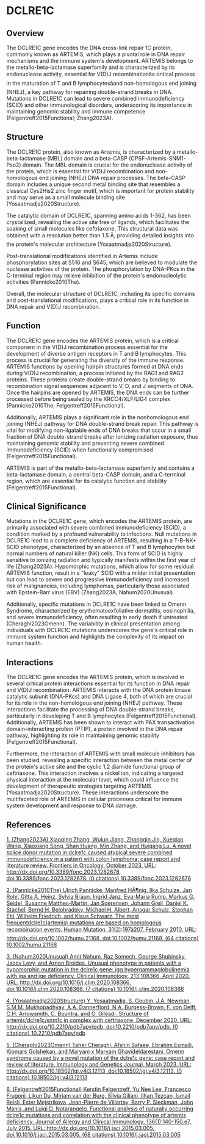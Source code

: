 # DCLRE1C

## Overview
The DCLRE1C gene encodes the DNA cross-link repair 1C protein, commonly known as ARTEMIS, which plays a pivotal role in DNA repair mechanisms and the immune system's development. ARTEMIS belongs to the metallo-beta-lactamase superfamily and is characterized by its endonuclease activity, essential for V(D)J recombinationâa critical process in the maturation of T and B lymphocytesâand non-homologous end joining (NHEJ), a key pathway for repairing double-strand breaks in DNA. Mutations in DCLRE1C can lead to severe combined immunodeficiency (SCID) and other immunological disorders, underscoring its importance in maintaining genomic stability and immune competence (Felgentreff2015Functional; Zhang2023A).

## Structure
The DCLRE1C protein, also known as Artemis, is characterized by a metallo-beta-lactamase (MBL) domain and a beta-CASP (CPSF-Artemis-SNM1-Pso2) domain. The MBL domain is crucial for the endonuclease activity of the protein, which is essential for V(D)J recombination and non-homologous end joining (NHEJ) DNA repair processes. The beta-CASP domain includes a unique second metal binding site that resembles a classical Cys2His2 zinc finger motif, which is important for protein stability and may serve as a small molecule binding site (Yosaatmadja2020Structure).

The catalytic domain of DCLRE1C, spanning amino acids 1-362, has been crystallized, revealing the active site free of ligands, which facilitates the soaking of small molecules like ceftriaxone. This structural data was obtained with a resolution better than 1.5 Ã, providing detailed insights into the protein's molecular architecture (Yosaatmadja2020Structure).

Post-translational modifications identified in Artemis include phosphorylation sites at S516 and S645, which are believed to modulate the nuclease activities of the protein. The phosphorylation by DNA-PKcs in the C-terminal region may relieve inhibition of the protein's endonucleolytic activities (Pannicke2010The).

Overall, the molecular structure of DCLRE1C, including its specific domains and post-translational modifications, plays a critical role in its function in DNA repair and V(D)J recombination.

## Function
The DCLRE1C gene encodes the ARTEMIS protein, which is a critical component in the V(D)J recombination process essential for the development of diverse antigen receptors in T and B lymphocytes. This process is crucial for generating the diversity of the immune response. ARTEMIS functions by opening hairpin structures formed at DNA ends during V(D)J recombination, a process initiated by the RAG1 and RAG2 proteins. These proteins create double-strand breaks by binding to recombination signal sequences adjacent to V, D, and J segments of DNA. Once the hairpins are opened by ARTEMIS, the DNA ends can be further processed before being sealed by the XRCC4/XLF/LIG4 complex (Pannicke2010The; Felgentreff2015Functional).

Additionally, ARTEMIS plays a significant role in the nonhomologous end joining (NHEJ) pathway for DNA double-strand break repair. This pathway is vital for modifying non-ligatable ends of DNA breaks that occur in a small fraction of DNA double-strand breaks after ionizing radiation exposure, thus maintaining genomic stability and preventing severe combined immunodeficiency (SCID) when functionally compromised (Felgentreff2015Functional).

ARTEMIS is part of the metallo-beta-lactamase superfamily and contains a beta-lactamase domain, a central beta-CASP domain, and a C-terminal region, which are essential for its catalytic function and stability (Felgentreff2015Functional).

## Clinical Significance
Mutations in the DCLRE1C gene, which encodes the ARTEMIS protein, are primarily associated with severe combined immunodeficiency (SCID), a condition marked by a profound vulnerability to infections. Null mutations in DCLRE1C lead to a complete deficiency of ARTEMIS, resulting in a T-B-NK+ SCID phenotype, characterized by an absence of T and B lymphocytes but normal numbers of natural killer (NK) cells. This form of SCID is highly sensitive to ionizing radiation and typically manifests within the first year of life (Zhang2023A). Hypomorphic mutations, which allow for some residual ARTEMIS function, result in a "leaky" SCID with a milder initial presentation but can lead to severe and progressive immunodeficiency and increased risk of malignancies, including lymphomas, particularly those associated with Epstein-Barr virus (EBV) (Zhang2023A; Nahum2020Unusual).

Additionally, specific mutations in DCLRE1C have been linked to Omenn Syndrome, characterized by erythematoexfoliative dermatitis, eosinophilia, and severe immunodeficiency, often resulting in early death if untreated (Cheraghi2023Omenn). The variability in clinical presentation among individuals with DCLRE1C mutations underscores the gene's critical role in immune system function and highlights the complexity of its impact on human health.

## Interactions
The DCLRE1C gene encodes the ARTEMIS protein, which is involved in several critical protein interactions essential for its function in DNA repair and V(D)J recombination. ARTEMIS interacts with the DNA protein kinase catalytic subunit (DNA-PKcs) and DNA Ligase 4, both of which are crucial for its role in the non-homologous end joining (NHEJ) pathway. These interactions facilitate the processing of DNA double-strand breaks, particularly in developing T and B lymphocytes (Felgentreff2015Functional). Additionally, ARTEMIS has been shown to interact with PAX transactivation domain-interacting protein (PTIP), a protein involved in the DNA repair pathway, highlighting its role in maintaining genomic stability (Felgentreff2015Functional).

Furthermore, the interaction of ARTEMIS with small molecule inhibitors has been studied, revealing a specific interaction between the metal center of the protein's active site and the cyclic 1,2 diamide functional group of ceftriaxone. This interaction involves a nickel ion, indicating a targeted physical interaction at the molecular level, which could influence the development of therapeutic strategies targeting ARTEMIS (Yosaatmadja2020Structure). These interactions underscore the multifaceted role of ARTEMIS in cellular processes critical for immune system development and response to DNA damage.


## References


[1. (Zhang2023A) Xiaoqing Zhang, Wujun Jiang, Zhongqin Jin, Xueqian Wang, Xiaoxiang Song, Shan Huang, Min Zhang, and Huigang Lu. A novel splice donor mutation in dclre1c caused atypical severe combined immunodeficiency in a patient with colon lymphoma: case report and literature review. Frontiers in Oncology, October 2023. URL: http://dx.doi.org/10.3389/fonc.2023.1282678, doi:10.3389/fonc.2023.1282678. (0 citations) 10.3389/fonc.2023.1282678](https://doi.org/10.3389/fonc.2023.1282678)

[2. (Pannicke2010The) Ulrich Pannicke, Manfred HÃ¶nig, Ilka Schulze, Jan Rohr, Gitta A. Heinz, Sylvia Braun, Ingrid Janz, Eva-Maria Rump, Markus G. Seidel, Susanne Matthes-Martin, Jan Soerensen, Johann Greil, Daniel K. Stachel, Bernd H. Belohradsky, Michael H. Albert, Ansgar Schulz, Stephan Ehl, Wilhelm Friedrich, and Klaus Schwarz. The most frequentdclre1c(artemis) mutations are based on homologous recombination events. Human Mutation, 31(2):197â207, February 2010. URL: http://dx.doi.org/10.1002/humu.21168, doi:10.1002/humu.21168. (64 citations) 10.1002/humu.21168](https://doi.org/10.1002/humu.21168)

[3. (Nahum2020Unusual) Amit Nahum, Raz Somech, George Shubinsky, Jacov Levy, and Arnon Broides. Unusual phenotype in patients with a hypomorphic mutation in the dclre1c gene: igg hypergammaglobulinemia with iga and ige deficiency. Clinical Immunology, 213:108366, April 2020. URL: http://dx.doi.org/10.1016/j.clim.2020.108366, doi:10.1016/j.clim.2020.108366. (7 citations) 10.1016/j.clim.2020.108366](https://doi.org/10.1016/j.clim.2020.108366)

[4. (Yosaatmadja2020Structure) Y. Yosaatmadja, S. Goubin, J.A. Newman, S.M.M. Mukhopadhyay, A.A. Dannerfjord, N.A. Burgess-Brown, F. von Delft, C.H. Arrowsmith, C. Bountra, and O. Gileadi. Structure of artemis/dclre1c/snm1c in complex with ceftriaxone. December 2020. URL: http://dx.doi.org/10.2210/pdb7apv/pdb, doi:10.2210/pdb7apv/pdb. (0 citations) 10.2210/pdb7apv/pdb](https://doi.org/10.2210/pdb7apv/pdb)

[5. (Cheraghi2023Omenn) Taher Cheraghi, Afshin Safaee, Ebrahim Esmaili, Kiomars Golshekan, and Maryam x Maryam Ghavideldarestani. Omenn syndrome caused by a novel mutation of the dclre1c gene: case report and review of literature. Immunology and Genetics Journal, March 2023. URL: http://dx.doi.org/10.18502/igj.v4i3.12113, doi:10.18502/igj.v4i3.12113. (0 citations) 10.18502/igj.v4i3.12113](https://doi.org/10.18502/igj.v4i3.12113)

[6. (Felgentreff2015Functional) Kerstin Felgentreff, Yu Nee Lee, Francesco Frugoni, Likun Du, Mirjam van der Burg, Silvia Giliani, Ilhan Tezcan, Ismail Reisli, Ester Mejstrikova, Jean-Pierre de Villartay, Barry P. Sleckman, John Manis, and Luigi D. Notarangelo. Functional analysis of naturally occurring dclre1c mutations and correlation with the clinical phenotype of artemis deficiency. Journal of Allergy and Clinical Immunology, 136(1):140-150.e7, July 2015. URL: http://dx.doi.org/10.1016/j.jaci.2015.03.005, doi:10.1016/j.jaci.2015.03.005. (68 citations) 10.1016/j.jaci.2015.03.005](https://doi.org/10.1016/j.jaci.2015.03.005)